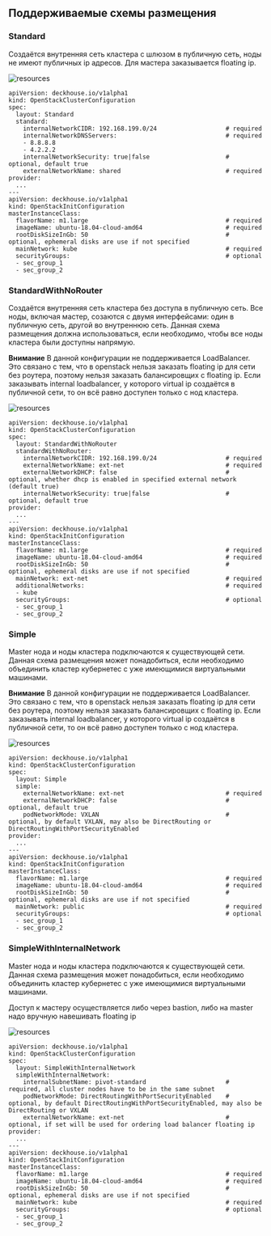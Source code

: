 ## Поддерживаемые схемы размещения

### Standard
Создаётся внутренняя сеть кластера с шлюзом в публичную сеть, ноды не имеют публичных ip адресов. Для мастера заказывается
floating ip.

![resources](https://docs.google.com/drawings/d/e/2PACX-1vSTIcQnxcwHsgANqHE5Ry_ZcetYX2lTFdDjd3Kip5cteSbUxwRjR3NigwQzyTMDGX10_Avr_mizOB5o/pub?w=960&h=720)
<!--- Исходник: https://docs.google.com/drawings/d/1hjmDn2aJj3ru3kBR6Jd6MAW3NWJZMNkend_K43cMN0w/edit --->

```
apiVersion: deckhouse.io/v1alpha1
kind: OpenStackClusterConfiguration
spec:
  layout: Standard
  standard:
    internalNetworkCIDR: 192.168.199.0/24                   # required
    internalNetworkDNSServers:                              # required
    - 8.8.8.8
    - 4.2.2.2
    internalNetworkSecurity: true|false                     # optional, default true
    externalNetworkName: shared                             # required
provider:
  ...
---
apiVersion: deckhouse.io/v1alpha1
kind: OpenStackInitConfiguration
masterInstanceClass:
  flavorName: m1.large                                      # required
  imageName: ubuntu-18.04-cloud-amd64                       # required
  rootDiskSizeInGb: 50                                      # optional, ephemeral disks are use if not specified
  mainNetwork: kube                                         # required
  securityGroups:                                           # optional
  - sec_group_1
  - sec_group_2
```

### StandardWithNoRouter
Создаётся внутренняя сеть кластера без доступа в публичную сеть. Все ноды, включая мастер, созаются с двумя интерфейсами:
один в публичную сеть, другой во внутреннюю сеть. Данная схема размещения должна использоваться, если необходимо, чтобы
все ноды кластера были доступны напрямую.

**Внимание**
В данной конфигурации не поддерживается LoadBalancer. Это связано с тем, что в openstack нельзя заказать floating ip для
сети без роутера, поэтому нельзя заказать балансировщих с floating ip. Если заказывать internal loadbalancer, у которого
virtual ip создаётся в публичной сети, то он всё равно доступен только с нод кластера.

![resources](https://docs.google.com/drawings/d/e/2PACX-1vR9Vlk22tZKpHgjOeQO2l-P0hyAZiwxU6NYGaLUsnv-OH0so8UXNnvrkNNiAROMHVI9iBsaZpfkY-kh/pub?w=960&h=720)
<!--- Исходник: https://docs.google.com/drawings/d/1gkuJhyGza0bXB2lcjdsQewWLEUCjqvTkkba-c5LtS_E/edit --->

```
apiVersion: deckhouse.io/v1alpha1
kind: OpenStackClusterConfiguration
spec:
  layout: StandardWithNoRouter
  standardWithNoRouter:
    internalNetworkCIDR: 192.168.199.0/24                   # required
    externalNetworkName: ext-net                            # required
    externalNetworkDHCP: false                              # optional, whether dhcp is enabled in specified external network (default true)   
    internalNetworkSecurity: true|false                     # optional, default true
provider:
  ...
---
apiVersion: deckhouse.io/v1alpha1
kind: OpenStackInitConfiguration
masterInstanceClass:
  flavorName: m1.large                                      # required
  imageName: ubuntu-18.04-cloud-amd64                       # required
  rootDiskSizeInGb: 50                                      # optional, ephemeral disks are use if not specified
  mainNetwork: ext-net                                      # required
  additionalNetworks:                                       # required
  - kube
  securityGroups:                                           # optional
  - sec_group_1
  - sec_group_2
```

### Simple

Master нода и ноды кластера подключаются к существующей сети. Данная схема размещения может понадобиться, если необходимо
объединить кластер кубернетес с уже имеющимися виртуальными машинами.

**Внимание**
В данной конфигурации не поддерживается LoadBalancer. Это связано с тем, что в openstack нельзя заказать floating ip для
сети без роутера, поэтому нельзя заказать балансировщих с floating ip. Если заказывать internal loadbalancer, у которого
virtual ip создаётся в публичной сети, то он всё равно доступен только с нод кластера.

![resources](https://docs.google.com/drawings/d/e/2PACX-1vTZbaJg7oIvoh2hkEW-DKbqeujhOiJtv_JSvfvDfXE9-mX_p6uggoY1Z9N2EAJ79c7IMfQC9ttQAmaP/pub?w=960&h=720) 
<!--- Исходник: https://docs.google.com/drawings/d/1l-vKRNA1NBPIci3Ya8r4dWL5KA9my7_wheFfMR38G10/edit --->

```
apiVersion: deckhouse.io/v1alpha1
kind: OpenStackClusterConfiguration
spec:
  layout: Simple
  simple:
    externalNetworkName: ext-net                            # required
    externalNetworkDHCP: false                              # optional, default true   
    podNetworkMode: VXLAN                                   # optional, by default VXLAN, may also be DirectRouting or DirectRoutingWithPortSecurityEnabled
provider:
  ...
---
apiVersion: deckhouse.io/v1alpha1
kind: OpenStackInitConfiguration
masterInstanceClass:
  flavorName: m1.large                                      # required
  imageName: ubuntu-18.04-cloud-amd64                       # required
  rootDiskSizeInGb: 50                                      # optional, ephemeral disks are use if not specified
  mainNetwork: public                                       # required
  securityGroups:                                           # optional
  - sec_group_1
  - sec_group_2
```

### SimpleWithInternalNetwork

Master нода и ноды кластера подключаются к существующей сети. Данная схема размещения может понадобиться, если необходимо
объединить кластер кубернетес с уже имеющимися виртуальными машинами.

Доступ к мастеру осуществляется либо через bastion, либо на master надо вручную навешивать floating ip

![resources](https://docs.google.com/drawings/d/e/2PACX-1vQOcYZPtHBqMtlNx9PDcMrqI0WEwRssL-oXONnrOoKNaIx1fcEODo9dK2zOoF1wbKeKJlhphFTuefB-/pub?w=960&h=720) 
<!--- Исходник: https://docs.google.com/drawings/d/1H9HGOn4abpmZwIhpwwdZSSO9izvyOZakG8HpmmzZZEo/edit --->


```
apiVersion: deckhouse.io/v1alpha1
kind: OpenStackClusterConfiguration
spec:
  layout: SimpleWithInternalNetwork
  simpleWithInternalNetwork:
    internalSubnetName: pivot-standard                      # required, all cluster nodes have to be in the same subnet
    podNetworkMode: DirectRoutingWithPortSecurityEnabled    # optional, by default DirectRoutingWithPortSecurityEnabled, may also be DirectRouting or VXLAN
    externalNetworkName: ext-net                            # optional, if set will be used for ordering load balancer floating ip
provider:
  ...
---
apiVersion: deckhouse.io/v1alpha1
kind: OpenStackInitConfiguration
masterInstanceClass:
  flavorName: m1.large                                      # required
  imageName: ubuntu-18.04-cloud-amd64                       # required
  rootDiskSizeInGb: 50                                      # optional, ephemeral disks are use if not specified
  mainNetwork: kube                                         # required
  securityGroups:                                           # optional
  - sec_group_1
  - sec_group_2
```

